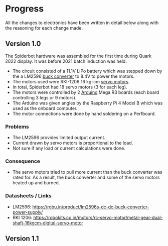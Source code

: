 # Progress

All the changes to electronics have been written in detail below along with the reasoning for each change made.

## Version 1.0

The Spiderbot hardware was assembled for the first time during Quark 2022 display. It was before 2021 batch induction was held. 

- The circuit consisted of a 11.1V LiPo battery which was stepped down by the a LM2596 [buck converter](/electronics/docs/power_management/voltage_converters.md) to 8.4V to power the motors. 
- The motors used were RKI-1206 16 kg-cm [servo motors](/electronics/docs/motors/servo_motor.md). 
- In total, Spiderbot had 18 servo motors (3 for each leg). 
- The motors were controlled by 2 [Arduino](/electronics/docs/microcontrollers/arduino.md) Mega R3 boards (each board controlling 3 legs or 9 motors). 
- The Arduino was given angles by the Raspberry Pi 4 Model B which was used as the onboard computer.
- The motor connections were done by hand soldering on a Perfboard.

### Problems

- The LM2596 provides limited output current. 
- Current drawn by servo motors is proportional to the load.
- Not sure if any load or current calculations were done.

### Consequence

- The servo motors tried to pull more current than the buck converter was rated for. As a result, the buck converter and some of the servo motors heated up and burned.

### Datasheets / Links
- LM2596: https://robu.in/product/lm2596s-dc-dc-buck-converter-power-supply/
- RKI 1206: https://robokits.co.in/motors/rc-servo-motor/metal-gear-dual-shaft-16kgcm-digital-servo-motor

## Version 1.1


